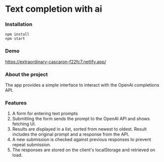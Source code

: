 # Text completion with ai


### Installation
```
npm install
npm start
```

### Demo
https://extraordinary-cascaron-f22fc7.netlify.app/

### About the project

The app provides a simple interface to interact with the OpenAi completions API.

### Features

1. A form for entering text prompts
2. Submitting the form sends the prompt to the OpenAI API and shows fetching UI.
3. Results are displayed in a list, sorted from newest to oldest. Result includes the original prompt and a response from the API.
4. A new submission is checked against previous responses to prevent repeat submission.
5. The responses are stored on the client's localStorage and retrieved on load.
